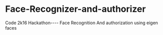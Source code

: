 # Face-Recognizer-and-authorizer
Code 2k16 Hackathon---- Face Recognition And authorization using eigen faces
